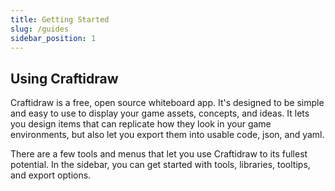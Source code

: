 ```yaml
---
title: Getting Started
slug: /guides
sidebar_position: 1
---
```


## Using Craftidraw

Craftidraw is a free, open source whiteboard app. It's designed to be simple and easy to use to display your game assets, concepts, and ideas.
It lets you design items that can replicate how they look in your game environments, but also let you export them into usable code, json, and yaml.

There are a few tools and menus that let you use Craftidraw to its fullest potential.
In the sidebar, you can get started with tools, libraries, tooltips, and export options.
